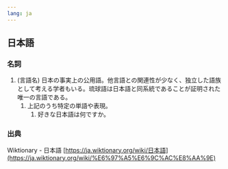 ```yaml
---
lang: ja
---
```


## 日本語

### 名詞

1. (言語名) 日本の事実上の公用語。他言語との関連性が少なく、独立した語族として考える学者もいる。琉球語は日本語と同系統であることが証明された唯一の言語である。
	1. 上記のうち特定の単語や表現。
		1. 好きな日本語は何ですか。

### 出典

Wiktionary - 日本語
[https://ja.wiktionary.org/wiki/日本語](https://ja.wiktionary.org/wiki/%E6%97%A5%E6%9C%AC%E8%AA%9E)

